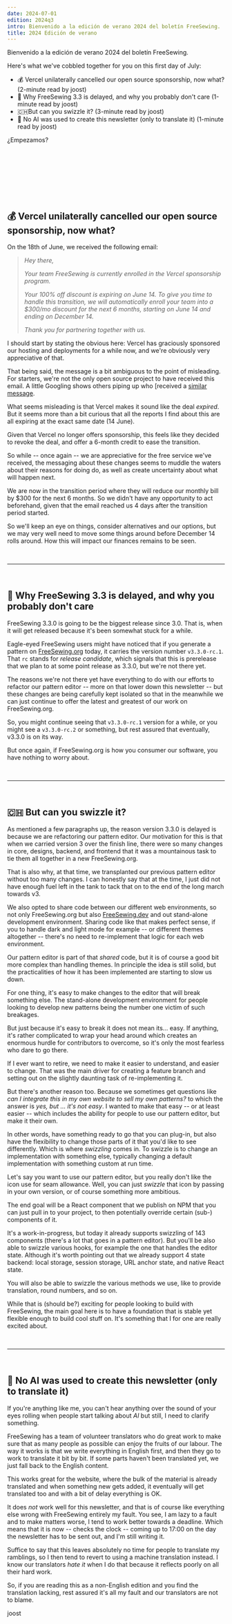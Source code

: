 ```yaml
---
date: 2024-07-01
edition: 2024q3
intro: Bienvenido a la edición de verano 2024 del boletín FreeSewing.
title: 2024 Edición de verano
---
```


Bienvenido a la edición de verano 2024 del boletín FreeSewing.

Here's what we've cobbled together for you on this first day of July:

- 💰 Vercel unilaterally cancelled our open source sponsorship, now what? (2-minute read by joost)
- 🚢 Why FreeSewing 3.3 is delayed, and why you probably don't care (1-minute read by joost)
- 🇨🇭But can you swizzle it? (3-minute read by joost)
- 🤖 No AI was used to create this newsletter (only to translate it) (1-minute read by joost)

¿Empezamos?

&nbsp;

&nbsp;

&nbsp;

&nbsp;

## 💰 Vercel unilaterally cancelled our open source sponsorship, now what?

On the 18th of June, we received the following email:

> _Hey there,_
>
> _Your team FreeSewing is currently enrolled in the Vercel sponsorship program._
>
> _Your 100% off discount is expiring on June 14. To give you time to handle this transition, we will automatically enroll your team into a $300/mo discount for the next 6 months, starting on June 14 and ending on December 14._
>
> _Thank you for partnering together with us._

I should start by stating the obvious here: Vercel has graciously sponsored our
hosting and deployments for a while now, and we're obviously very appreciative
of that.

That being said, the message is a bit ambiguous to the point of misleading.
For starters, we're not the only open source project to have received this
email.  A little Googling shows others piping up who [received a
[similar](https://x.com/Siddhant_K_code/status/1801447290076545099)
[message](https://www.reddit.com/r/nextjs/comments/1dfh7ak/vercel_just_ended_my_opensource_sponsorship/?rdt=41666).

What seems misleading is that Vercel makes it sound like the deal _expired_.
But it seems more than a bit curious that all the reports I find about this are
all expiring at the exact same date (14 June).

Given that Vercel no longer offers
sponsorship,
this feels like they decided to revoke the deal, and offer a 6-month credit to
ease the transition.

So while -- once again -- we are appreciative for the free service we've
received, the messaging about these changes seems to muddle the waters
about their reasons for doing do, as well as create uncertainty about what
will happen next.

We are now in the transition period where they will reduce our monthly bill by
$300 for the next 6 months.  So we didn't have any opportunity to act
beforehand, given that the email reached us 4 days after the transition period
started.

So we'll keep an eye on things, consider alternatives and our options, but we
may very well need to move some things around before December 14 rolls around.
How this will impact our finances remains to be seen.

&nbsp;

---

&nbsp;

## 🚢 Why FreeSewing 3.3 is delayed, and why you probably don't care

FreeSewing 3.3.0 is going to be the biggest release since 3.0. That is, when it
will get released because it's been somewhat stuck for a while.

Eagle-eyed FreeSewing users might have noticed that if you generate a pattern
on [FreeSewing.org](https://freesewing.org/) today, it carries the version
number `v3.3.0-rc.1`. That `rc` stands for _release candidate_, which signals
that this is prerelease that we plan to at some point release as 3.3.0, but
we're not there yet.

The reasons we're not there yet have everything to do with our efforts to
refactor our pattern editor -- more on that lower down this newsletter -- but
these changes are being carefully kept isolated so that in the meanwhile we can
just continue to offer the latest and greatest of our work on FreeSewing.org.

So, you might continue seeing that `v3.3.0-rc.1` version for a while, or you
might see a `v3.3.0-rc.2` or something, but rest assured that eventually,
v3.3.0 is on its way.

But once again, if FreeSewing.org is how you consumer our software, you have
nothing to worry about.

&nbsp;

---

&nbsp;

## 🇨🇭 But can you swizzle it?

As mentioned a few paragraphs up, the reason version 3.3.0 is delayed is
because we are refactoring our pattern editor. Our motivation for this is that
when we carried version 3 over the finish line, there were so many changes in
core, designs, backend, and frontend that it was a mountainous task to tie them
all together in a new FreeSewing.org.

That is also why, at that time, we transplanted our previous pattern editor
without too many changes. I can honestly say that at the time, I just did not
have enough fuel left in the tank to tack that on to the end of the long march
towards v3.

We also opted to share code between our different web
environments, so not only FreeSewing.org but also
[FreeSewing.dev](https://freesewing.dev/) and out stand-alone development
environment.  Sharing code like that makes perfect sense, if you to handle dark
and light mode for example -- or different themes altogether -- there's no need
to re-implement that logic for each web environment.

Our pattern editor is part of that _shared_ code, but it is of course a good
bit more complex than handling themes.  In principle the idea is still solid,
but the practicalities of how it has been implemented are starting to slow us
down.

For one thing, it's easy to make changes to the editor that will break
something else.  The stand-alone development environment for people looking to
develop new patterns being the number one victim of such breakages.

But just because it's easy to break it does not mean its... easy.  If anything,
it's rather complicated to wrap your head around which creates an enormous
hurdle for contributors to overcome, so it's only the most fearless who dare to
go there.

If I ever want to retire, we need to make it easier to understand, and easier
to change.  That was the main driver for creating a feature branch and setting
out on the slightly daunting task of re-implementing it.

But there's another reason too. Because we sometimes get questions like _can I
integrate this in my own website to sell my own patterns?_ to which the answer
is _yes, but ... it's not easy_.  I wanted to make that easy -- or at least
easier -- which includes the ability for people to use our pattern editor, but
make it their own.

In other words, have something ready to go that you can plug-in, but also have
the flexibility to change those parts of it that you'd like to see differently.
Which is where _swizzling_ comes in. To swizzle is to change an implementation
with something else, typically changing a default implementation with something
custom at run time.

Let's say you want to use our pattern editor, but you really don't like the
icon use for seam allowance. Well, you can just _swizzle_ that icon by passing
in your own version, or of course something more ambitious.

The end goal will be a React component that we publish on NPM that you can
just pull in to your project, to then potentially override certain (sub-)
components of it.

It's a work-in-progress, but today it already supports swizzling of 143
components (there's a lot that goes in a pattern editor).  But you'll be also
able to swizzle various hooks, for example the one that handles the editor
state. Although it's worth pointing out that we already support 4 state
backend: local storage, session storage, URL anchor state, and native React
state.

You will also be able to swizzle the various methods we use, like to provide
translation, round numbers, and so on.

While that is (should be?) exciting for people looking to build with
FreeSewing, the main goal here is to have a foundation that is stable yet
flexible enough to build cool stuff on. It's something that I for one
are really excited about.

&nbsp;

---

&nbsp;

## 🤖 No AI was used to create this newsletter (only to translate it)

If you're anything like me, you can't hear anything over the sound of your eyes
rolling when people start talking about _AI_ but still, I need to clarify
something.

FreeSewing has a team of volunteer translators who do great work to make sure
that as many people as possible can enjoy the fruits of our labour.  The way it
works is that we write everything in English first, and then they go to work to
translate it bit by bit.  If some parts haven't been translated yet, we just
fall back to the English content.

This works great for the website, where the bulk of the material is already
translated and when something new gets added, it eventually will get translated
too and with a bit of delay everything is OK.

It does _not_ work well for this newsletter, and that is of course like
everything else wrong with FreeSewing entirely my fault.  You see, I am lazy to
a fault and to make matters worse, I tend to work better towards a deadline.
Which means that it is now -- checks the clock -- coming up to 17:00 on the day
the newsletter has to be sent out, and I'm still writing it.

Suffice to say that this leaves absolutely no time for people to translate my
ramblings, so I then tend to revert to using a machine translation instead.  I
know our translators _hate it_ when I do that because it reflects poorly on all
their hard work.

So, if you are reading this as a non-English edition and you find the
translation lacking, rest assured it's all my fault and our translators are not
to blame.

joost
